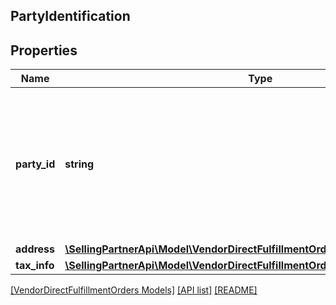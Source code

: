 ## PartyIdentification

## Properties

Name | Type | Description | Notes
------------ | ------------- | ------------- | -------------
**party_id** | **string** | Assigned identification for the party. For example, warehouse code or vendor code. Please refer to specific party for more details. |
**address** | [**\SellingPartnerApi\Model\VendorDirectFulfillmentOrders\Address**](Address.md) |  | [optional]
**tax_info** | [**\SellingPartnerApi\Model\VendorDirectFulfillmentOrders\TaxRegistrationDetails**](TaxRegistrationDetails.md) |  | [optional]

[[VendorDirectFulfillmentOrders Models]](../) [[API list]](../../Api) [[README]](../../../README.md)
